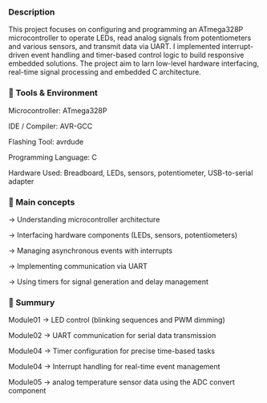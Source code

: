 ### Description

This project focuses on configuring and programming an ATmega328P microcontroller to operate LEDs, read analog signals from potentiometers and various sensors, and transmit data via UART. I implemented interrupt-driven event handling and timer-based control logic to build responsive embedded solutions. The project aim to larn low-level hardware interfacing, real-time signal processing and embedded C architecture.

### 🧰 Tools & Environment

Microcontroller: ATmega328P

IDE / Compiler: AVR-GCC

Flashing Tool: avrdude

Programming Language: C

Hardware Used: Breadboard, LEDs, sensors, potentiometer, USB-to-serial adapter


### 🧠 Main concepts

-> Understanding microcontroller architecture

-> Interfacing hardware components (LEDs, sensors, potentiometers)

-> Managing asynchronous events with interrupts

-> Implementing communication via UART

-> Using timers for signal generation and delay management

### 📖 Summury

Module01 -> LED control (blinking sequences and PWM dimming)

Module02 -> UART communication for serial data transmission

Module04 -> Timer configuration for precise time-based tasks

Module04 -> Interrupt handling for real-time event management

Module05 -> analog temperature sensor data using the ADC convert component

